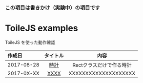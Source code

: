 ### この項目は書きかけ（実験中）の項目です

# ToileJS examples
ToileJS を使った動作確認

|作成日|タイトル|内容|
|:--|:--:|:--:|
|2017-08-28|[時計](https://takashinishimura.github.io/ToileJS/examples/html/20170828.html)|Rectクラスだけで作る時計|
|2017-0X-XX|[XXXX](http://xxx)|XXXXXXXXXXXXXXXXXXXX|